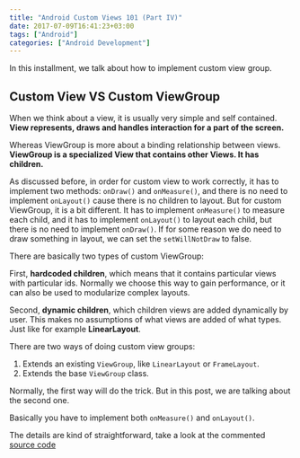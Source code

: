 ```yaml
---
title: "Android Custom Views 101 (Part IV)"
date: 2017-07-09T16:41:23+03:00
tags: ["Android"]
categories: ["Android Development"]
---
```


In this installment, we talk about how to implement custom view group.

## Custom View VS Custom ViewGroup

When we think about a view, it is usually very simple and self contained. **View represents, draws and handles interaction for a part of the screen.**

Whereas ViewGroup is more about a binding relationship between views. **ViewGroup is a specialized View that contains other Views. It has children.**

As discussed before, in order for custom view to work correctly, it has to implement two methods: `onDraw()` and `onMeasure()`, and there is no need to implement `onLayout()` cause there is no children to layout. But for custom ViewGroup, it is a bit different. It has to implement `onMeasure()` to measure each child, and it has to implement `onLayout()` to layout each child, but there is no need to implement `onDraw()`. If for some reason we do need to draw something in layout, we can set the `setWillNotDraw` to false.

There are basically two types of custom ViewGroup:

First, **hardcoded children**, which means that it contains particular views with particular ids. Normally we choose this way to gain performance, or it can also be used to modularize complex layouts.

Second, **dynamic children**, which children views  are added dynamically by user. This makes no assumptions of what views are added of what types. Just like for example **LinearLayout**.

There are two ways of doing custom view groups:
1. Extends an existing `ViewGroup`, like `LinearLayout` or `FrameLayout`.
2. Extends the base `ViewGroup` class.

Normally, the first way will do the trick. But in this post, we are talking about the second one.

Basically you have to implement both `onMeasure()` and `onLayout()`.

The details are kind of straightforward, take a look at the commented [source code](https://github.com/lvguowei/TimerView/tree/6eb4e71e7a32be67a249818a2ac61f399da110e1)
